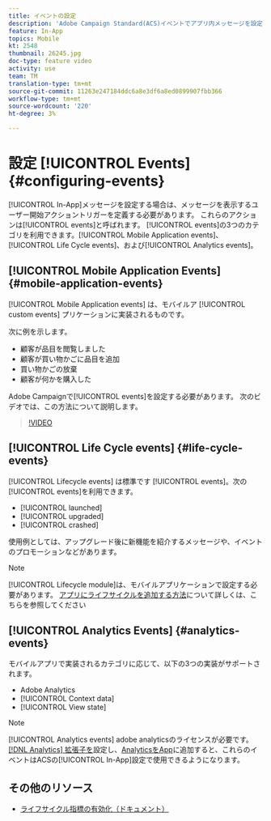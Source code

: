 ```yaml
---
title: イベントの設定
description: 'Adobe Campaign Standard(ACS)イベントでアプリ内メッセージを設定する場合、表示するメッセージをトリガーするユーザー開始アクションを定義します。 '
feature: In-App
topics: Mobile
kt: 2548
thumbnail: 26245.jpg
doc-type: feature video
activity: use
team: TM
translation-type: tm+mt
source-git-commit: 11263e247184ddc6a8e3df6a8ed0899907fbb366
workflow-type: tm+mt
source-wordcount: '220'
ht-degree: 3%

---
```



# 設定 [!UICONTROL Events] {#configuring-events}

[!UICONTROL In-App]メッセージを設定する場合は、メッセージを表示するユーザー開始アクショントリガーを定義する必要があります。 これらのアクションは[!UICONTROL events]と呼ばれます。 [!UICONTROL events]の3つのカテゴリを利用できます。[!UICONTROL Mobile Application events]、[!UICONTROL Life Cycle events]、および[!UICONTROL Analytics events]。

## [!UICONTROL Mobile Application Events] {#mobile-application-events}

[!UICONTROL Mobile Application events] は、モバイルア [!UICONTROL custom events] プリケーションに実装されるものです。

次に例を示します。

* 顧客が品目を閲覧しました
* 顧客が買い物かごに品目を追加
* 買い物かごの放棄
* 顧客が何かを購入した

Adobe Campaignで[!UICONTROL events]を設定する必要があります。 次のビデオでは、この方法について説明します。

>[!VIDEO](https://video.tv.adobe.com/v/26245?quality=12)

## [!UICONTROL Life Cycle events]  {#life-cycle-events}

[!UICONTROL Lifecycle events] は標準です [!UICONTROL events]。次の[!UICONTROL events]を利用できます。

* [!UICONTROL launched]
* [!UICONTROL upgraded]
* [!UICONTROL crashed]

使用例としては、アップグレード後に新機能を紹介するメッセージや、イベントのプロモーションなどがあります。

>[!NOTE]
>
>[!UICONTROL Lifecycle module]は、モバイルアプリケーションで設定する必要があります。 [アプリにライフサイクルを追加する方法](https://aep-sdks.gitbook.io/docs/using-mobile-extensions/mobile-core/lifecycle)について詳しくは、こちらを参照してください

## [!UICONTROL Analytics Events] {#analytics-events}

モバイルアプリで実装されるカテゴリに応じて、以下の3つの実装がサポートされます。

* Adobe Analytics
* [!UICONTROL Context data]
* [!UICONTROL View state]

>[!NOTE]
>
>[!UICONTROL Analytics events] adobe analyticsのライセンスが必要です。[[!DNL Analytics] 拡張子を](https://aep-sdks.gitbook.io/docs/using-mobile-extensions/adobe-analytics#configure-analytics-extension-in-launch)設定し、[AnalyticsをApp](https://aep-sdks.gitbook.io/docs/using-mobile-extensions/adobe-analytics#add-analytics-to-your-app)に追加すると、これらのイベントはACSの[!UICONTROL In-App]設定で使用できるようになります。

## その他のリソース

* [ライフサイクル指標の有効化（ドキュメント）](https://aep-sdks.gitbook.io/docs/getting-started/initialize-the-sdk#enable-lifecycle-metrics)
